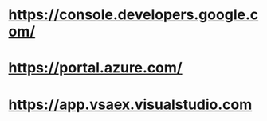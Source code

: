 # https://console.developers.google.com/
# https://portal.azure.com/
# https://app.vsaex.visualstudio.com

